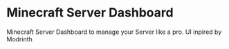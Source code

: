 # Minecraft Server Dashboard
Minecraft Server Dashboard to manage your Server like a pro. UI inpired by Modrinth
